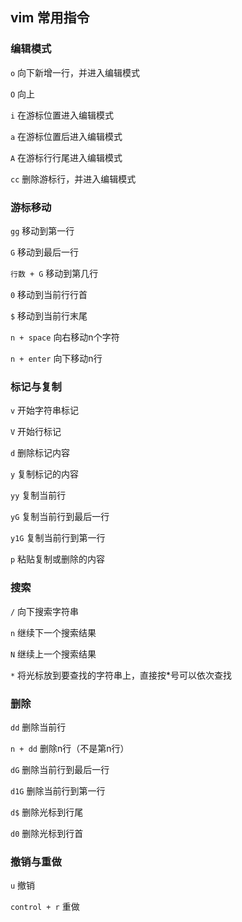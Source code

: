 ## vim 常用指令

### 编辑模式

``` o ``` 向下新增一行，并进入编辑模式

``` O ``` 向上

``` i ``` 在游标位置进入编辑模式

``` a ``` 在游标位置后进入编辑模式

``` A ``` 在游标行行尾进入编辑模式

``` cc ``` 删除游标行，并进入编辑模式

### 游标移动

``` gg ``` 移动到第一行

``` G ``` 移动到最后一行

``` 行数 + G ``` 移动到第几行

``` 0 ``` 移动到当前行行首

``` $ ``` 移动到当前行末尾

``` n + space ``` 向右移动n个字符

``` n + enter ``` 向下移动n行

### 标记与复制

``` v ``` 开始字符串标记

``` V ``` 开始行标记

``` d ``` 删除标记内容

``` y ``` 复制标记的内容

``` yy ``` 复制当前行

``` yG ``` 复制当前行到最后一行

``` y1G ``` 复制当前行到第一行

``` p ``` 粘贴复制或删除的内容

### 搜索

``` / ``` 向下搜索字符串

``` n ``` 继续下一个搜索结果

``` N ``` 继续上一个搜索结果

``` * ``` 将光标放到要查找的字符串上，直接按*号可以依次查找

### 删除

``` dd ``` 删除当前行

``` n + dd ``` 删除n行（不是第n行）

``` dG ``` 删除当前行到最后一行

``` d1G ``` 删除当前行到第一行

``` d$ ``` 删除光标到行尾

``` d0 ``` 删除光标到行首

### 撤销与重做

``` u ``` 撤销

``` control + r ``` 重做